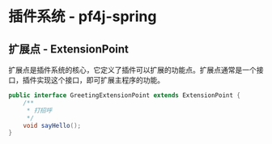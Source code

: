 # 插件系统 - pf4j-spring

## 扩展点 - ExtensionPoint

扩展点是插件系统的核心，它定义了插件可以扩展的功能点。扩展点通常是一个接口，插件实现这个接口，即可扩展主程序的功能。

```java
public interface GreetingExtensionPoint extends ExtensionPoint {
    /**
     * 打招呼
     */
    void sayHello();
}
```
